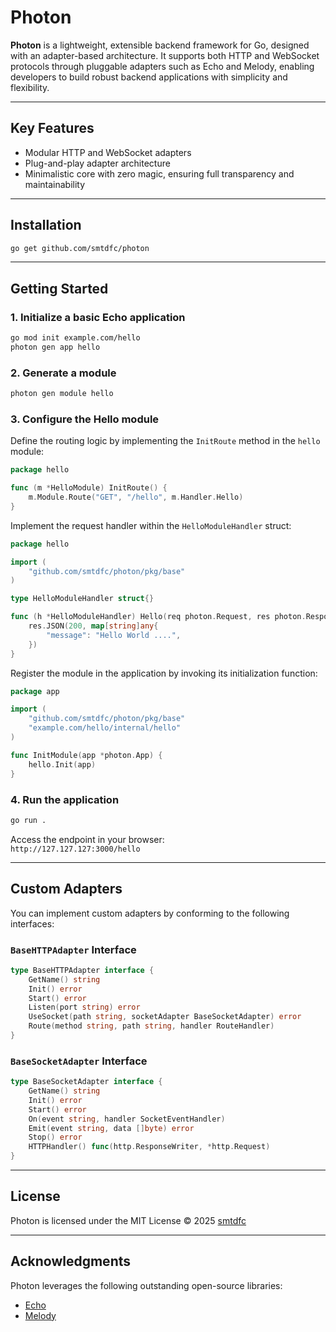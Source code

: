 # Photon

**Photon** is a lightweight, extensible backend framework for Go, designed with an adapter-based architecture. It supports both HTTP and WebSocket protocols through pluggable adapters such as Echo and Melody, enabling developers to build robust backend applications with simplicity and flexibility.

---

## Key Features

- Modular HTTP and WebSocket adapters  
- Plug-and-play adapter architecture  
- Minimalistic core with zero magic, ensuring full transparency and maintainability  

---

## Installation

```bash
go get github.com/smtdfc/photon
```

---

## Getting Started

### 1. Initialize a basic Echo application

```bash
go mod init example.com/hello
photon gen app hello
```

### 2. Generate a module

```bash
photon gen module hello
```

### 3. Configure the Hello module

Define the routing logic by implementing the `InitRoute` method in the `hello` module:

```go
package hello

func (m *HelloModule) InitRoute() {
    m.Module.Route("GET", "/hello", m.Handler.Hello)
}
```

Implement the request handler within the `HelloModuleHandler` struct:

```go
package hello

import (
    "github.com/smtdfc/photon/pkg/base"
)

type HelloModuleHandler struct{}

func (h *HelloModuleHandler) Hello(req photon.Request, res photon.Response) {
    res.JSON(200, map[string]any{
        "message": "Hello World ....",
    })
}
```

Register the module in the application by invoking its initialization function:

```go
package app

import (
    "github.com/smtdfc/photon/pkg/base"
    "example.com/hello/internal/hello"
)

func InitModule(app *photon.App) {
    hello.Init(app)
}
```

### 4. Run the application

```bash
go run .
```

Access the endpoint in your browser:  
`http://127.127.127:3000/hello`

---

## Custom Adapters

You can implement custom adapters by conforming to the following interfaces:

### `BaseHTTPAdapter` Interface

```go
type BaseHTTPAdapter interface {
    GetName() string
    Init() error
    Start() error
    Listen(port string) error
    UseSocket(path string, socketAdapter BaseSocketAdapter) error
    Route(method string, path string, handler RouteHandler)
}
```

### `BaseSocketAdapter` Interface

```go
type BaseSocketAdapter interface {
    GetName() string
    Init() error
    Start() error
    On(event string, handler SocketEventHandler)
    Emit(event string, data []byte) error
    Stop() error
    HTTPHandler() func(http.ResponseWriter, *http.Request)
}
```

---

## License

Photon is licensed under the MIT License © 2025 [smtdfc](https://github.com/smtdfc)

---

## Acknowledgments

Photon leverages the following outstanding open-source libraries:

- [Echo](https://github.com/labstack/echo)  
- [Melody](https://github.com/olahol/melody)
